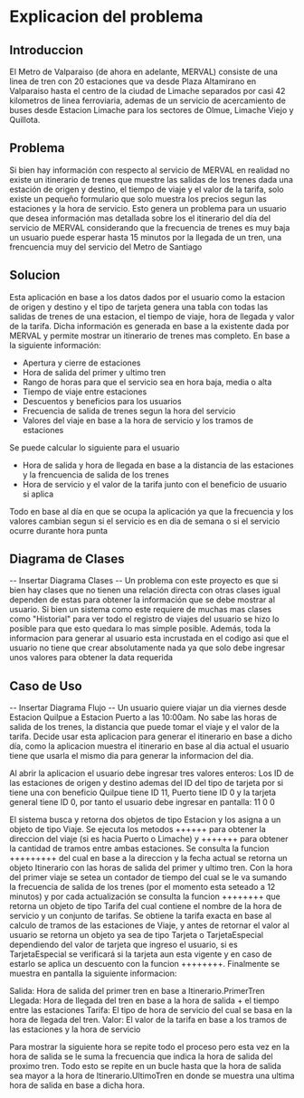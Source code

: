 # Explicacion del problema

## Introduccion
El Metro de Valparaiso (de ahora en adelante, MERVAL) consiste de una linea de tren con 20 estaciones que va desde Plaza Altamirano en Valparaiso hasta el centro de la ciudad de Limache separados por casi 42 kilometros de linea ferroviaria, ademas de un servicio de acercamiento de buses desde Estacion Limache para los sectores de Olmue, Limache Viejo y Quillota.

## Problema
Si bien hay información con respecto al servicio de MERVAL en realidad no existe un itinerario de trenes que muestre las salidas de los trenes dada una estación de origen y destino, el tiempo de viaje y el valor de la tarifa, solo existe un pequeño formulario que solo muestra los precios segun las estaciones y la hora de servicio. Esto genera un problema para un usuario que desea información mas detallada sobre los el itinerario del día del servicio de MERVAL considerando que la frecuencia de trenes es muy baja un usuario puede esperar hasta 15 minutos por la llegada de un tren, una frencuencia muy del servicio del Metro de Santiago

## Solucion
Esta aplicación en base a los datos dados por el usuario como la estacion de origen y destino y el tipo de tarjeta genera una tabla con todas las salidas de trenes de una estacion, el tiempo de viaje, hora de llegada y valor de la tarifa. Dicha información es generada en base a la existente dada por MERVAL y permite mostrar un itinerario de trenes mas completo. En base a la siguiente información:

- Apertura y cierre de estaciones
- Hora de salida del primer y ultimo tren
- Rango de horas para que el servicio sea en hora baja, media o alta
- Tiempo de viaje entre estaciones
- Descuentos y beneficios para los usuarios 
- Frecuencia de salida de trenes segun la hora del servicio
- Valores del viaje en base a la hora de servicio y los tramos de estaciones

Se puede calcular lo siguiente para el usuario
- Hora de salida y hora de llegada en base a la distancia de las estaciones y la frencuencia de salida de los trenes
- Hora de servicio y el valor de la tarifa junto con el beneficio de usuario si aplica

Todo en base al día en que se ocupa la aplicación ya que la frecuencia y los valores cambian segun si el servicio es en dia de semana o si el servicio ocurre durante hora punta

## Diagrama de Clases
-- Insertar Diagrama Clases --
Un problema con este proyecto es que si bien hay clases que no tienen una relación directa con otras clases igual dependen de estas para obtener la información que se debe mostrar al usuario. Si bien un sistema como este requiere de muchas mas clases como "Historial" para ver todo el registro de viajes del usuario se hizo lo posible para que esto quedara lo mas simple posible. Además, toda la informacion para generar al usuario esta incrustada en el codigo asi que el usuario no tiene que crear absolutamente nada ya que solo debe ingresar unos valores para obtener la data requerida

## Caso de Uso
-- Insertar Diagrama Flujo --
Un usuario quiere viajar un dia viernes desde Estacion Quilpue a Estacion Puerto a las 10:00am. No sabe las horas de salida de los trenes, la distancia que puede tomar el viaje y el valor de la tarifa. Decide usar esta aplicacion para generar el itinerario en base a dicho día, como la aplicacion muestra el itinerario en base al dia actual el usuario tiene que usarla el mismo dia para generar la informacion del dia.

Al abrir la aplicacion el usuario debe ingresar tres valores enteros: Los ID de las estaciones de origen y destino ademas del ID del tipo de tarjeta por si tiene una con beneficio Quilpue tiene ID 11, Puerto tiene ID 0 y la tarjeta general tiene ID 0, por tanto el usuario debe ingresar en pantalla: 11 0 0

El sistema busca y retorna dos objetos de tipo Estacion y los asigna a un objeto de tipo Viaje. Se ejecuta los metodos ++++++ para obtener la direccion del viaje (si es hacia Puerto o Limache) y +++++++ para obtener la cantidad de tramos entre ambas estaciones. Se consulta la funcion +++++++++ del cual en base a la direccion y la fecha actual se retorna un objeto Itinerario con las horas de salida del primer y ultimo tren. Con la hora del primer viaje se setea un contador de tiempo del cual se le va sumando la frecuencia de salida de los trenes (por el momento esta seteado a 12 minutos) y por cada actualización se consulta la funcion ++++++++ que retorna un objeto de tipo Tarifa del cual contiene el nombre de la hora de servicio y un conjunto de tarifas. Se obtiene la tarifa exacta en base al calculo de tramos de las estaciones de Viaje, y antes de retornar el valor al usuario se retorna un objeto ya sea de tipo Tarjeta o TarjetaEspecial dependiendo del valor de tarjeta que ingreso el usuario, si es TarjetaEspecial se verificará si la tarjeta aun esta vigente y en caso de estarlo se aplica un descuento con la funcion ++++++++. Finalmente se muestra en pantalla la siguiente informacion:

Salida: Hora de salida del primer tren en base a Itinerario.PrimerTren
Llegada: Hora de llegada del tren en base a la hora de salida + el tiempo entre las estaciones
Tarifa: El tipo de hora de servicio del cual se basa en la hora de llegada del tren. 
Valor: El valor de la tarifa en base a los tramos de las estaciones y la hora de servicio

Para mostrar la siguiente hora se repite todo el proceso pero esta vez en la hora de salida se le suma la frecuencia que indica la hora de salida del proximo tren. Todo esto se repite en un bucle  hasta que la hora de salida sea mayor a la hora de Itinerario.UltimoTren en donde se muestra una ultima hora de salida en base a dicha hora.